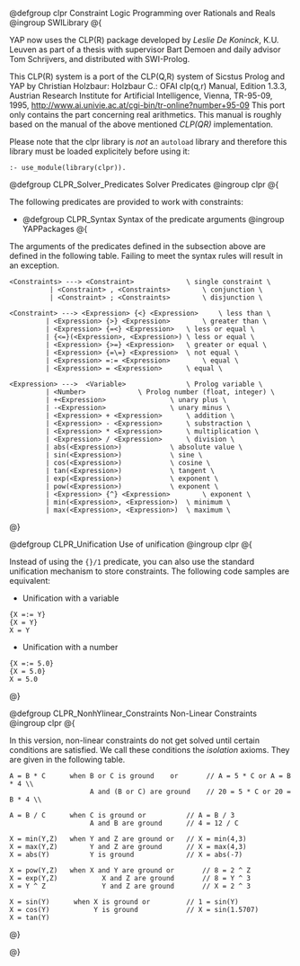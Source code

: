
@defgroup clpr Constraint Logic Programming over Rationals and Reals
@ingroup SWILibrary
@{

YAP now uses the CLP(R) package developed by <em>Leslie De Koninck</em>,
K.U. Leuven as part of a thesis with supervisor Bart Demoen and daily
advisor Tom Schrijvers, and distributed with SWI-Prolog.

This CLP(R) system is a port of the CLP(Q,R) system of Sicstus Prolog
and YAP by Christian Holzbaur: Holzbaur C.: OFAI clp(q,r) Manual,
Edition 1.3.3, Austrian Research Institute for Artificial
Intelligence, Vienna, TR-95-09, 1995,
<http://www.ai.univie.ac.at/cgi-bin/tr-online?number+95-09> This
port only contains the part concerning real arithmetics. This manual
is roughly based on the manual of the above mentioned  *CLP(QR)*
implementation.

Please note that the clpr library is <em>not</em> an
`autoload` library and therefore this library must be loaded
explicitely before using it:

~~~~~
:- use_module(library(clpr)).
~~~~~

@defgroup CLPR_Solver_Predicates Solver Predicates
@ingroup clpr
@{


The following predicates are provided to work with constraints:

 
* @defgroup CLPR_Syntax Syntax of the predicate arguments
@ingroup YAPPackages
@{


The arguments of the predicates defined in the subsection above are
defined in the following table. Failing to meet the syntax rules will
result in an exception.

~~~~~
<Constraints> ---> <Constraint>				\ single constraint \
	      | <Constraint> , <Constraints>		\ conjunction \
	      | <Constraint> ; <Constraints>		\ disjunction \

<Constraint> ---> <Expression> {<} <Expression>		\ less than \
	     | <Expression> {>} <Expression>		\ greater than \
	     | <Expression> {=<} <Expression>	\ less or equal \
	     | {<=}(<Expression>, <Expression>)	\ less or equal \
	     | <Expression> {>=} <Expression>	\ greater or equal \
	     | <Expression> {=\=} <Expression>	\ not equal \
	     | <Expression> =:= <Expression>		\ equal \
	     | <Expression> = <Expression>		\ equal \

<Expression> --->  <Variable>				\ Prolog variable \
	     | <Number>				\ Prolog number (float, integer) \
	     | +<Expression>				\ unary plus \
	     | -<Expression>				\ unary minus \
	     | <Expression> + <Expression>		\ addition \
	     | <Expression> - <Expression>		\ substraction \
	     | <Expression> * <Expression>		\ multiplication \
	     | <Expression> / <Expression>		\ division \
	     | abs(<Expression>)			\ absolute value \
	     | sin(<Expression>)			\ sine \
	     | cos(<Expression>)			\ cosine \
	     | tan(<Expression>)			\ tangent \
	     | exp(<Expression>)			\ exponent \
	     | pow(<Expression>)			\ exponent \
	     | <Expression> {^} <Expression>		\ exponent \
	     | min(<Expression>, <Expression>)	\ minimum \
	     | max(<Expression>, <Expression>)	\ maximum \
~~~~~

@}

@defgroup CLPR_Unification Use of unification
@ingroup clpr
@{

Instead of using the `{}/1` predicate, you can also use the standard
unification mechanism to store constraints. The following code samples
are equivalent:

+ Unification with a variable

~~~~~
{X =:= Y}
{X = Y}
X = Y
~~~~~

+ Unification with a number

~~~~~
{X =:= 5.0}
{X = 5.0}
X = 5.0
~~~~~


@}

@defgroup CLPR_NonhYlinear_Constraints Non-Linear Constraints
@ingroup clpr
@{


In this version, non-linear constraints do not get solved until certain
conditions are satisfied. We call these conditions the _isolation_ axioms.
They are given in the following table.

~~~~~
A = B * C      when B or C is ground	or		 // A = 5 * C or A = B * 4 \\
	                A and (B or C) are ground	 // 20 = 5 * C or 20 = B * 4 \\

A = B / C      when C is ground or			// A = B / 3 
	                A and B are ground		// 4 = 12 / C 

X = min(Y,Z)   when Y and Z are ground or	// X = min(4,3) 
X = max(Y,Z)        Y and Z are ground		// X = max(4,3) 
X = abs(Y)          Y is ground			    // X = abs(-7) 

X = pow(Y,Z)   when X and Y are ground or		// 8 = 2 ^ Z 
X = exp(Y,Z)           X and Z are ground		// 8 = Y ^ 3 
X = Y ^ Z              Y and Z are ground		// X = 2 ^ 3 

X = sin(Y)	    when X is ground or			// 1 = sin(Y) 
X = cos(Y)	         Y is ground			// X = sin(1.5707) 
X = tan(Y)
~~~~~

@}

@}

